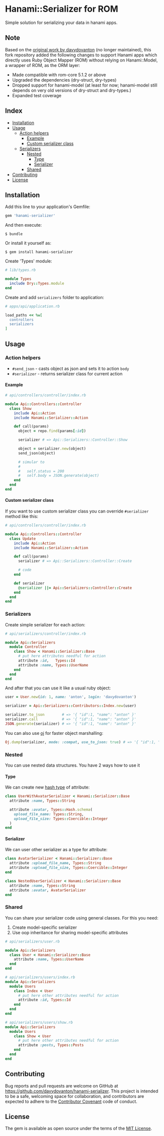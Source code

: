 # Hanami::Serializer for ROM

Simple solution for serializing your data in hanami apps. 

## Note

Based on the [original work by davydovanton](https://github.com/davydovanton/hanami-serializer) (no longer maintained), this fork repository added the following changes to support Hanami apps which directly uses Ruby Object Mapper (ROM) without relying on Hanami::Model, a wrapper of ROM, as the ORM layer:
* Made compatible with rom-core 5.1.2 or above
* Upgraded the dependencies (dry-struct, dry-types)
* Dropped support for hanami-model (at least for now; hanami-model still depends on very old versions of dry-struct and dry-types.)
* Expanded test coverage

## Index

* [Installation](#installation)
* [Usage](#usage)
  * [Action helpers](#action-helpers)
    * [Example](#example)
    * [Custom serializer class](#custom-serializer-class)
  * [Serializers](#serializers)
    * [Nested](#nested)
      * [Type](#type)
      * [Serializer](#serializer)
    * [Shared](#shared)
* [Contributing](#contributing)
* [License](#license)

## Installation

Add this line to your application's Gemfile:

```ruby
gem 'hanami-serializer'
```

And then execute:

    $ bundle

Or install it yourself as:

    $ gem install hanami-serializer

Create 'Types' module:

```ruby
# lib/types.rb

module Types
  include Dry::Types.module
end
```

Create and add `serializers` folder to application:

```ruby
# apps/api/application.rb

load_paths << %w[
  controllers
  serializers
]
```

## Usage
### Action helpers
* `#send_json` - casts object as json and sets it to action `body`
* `#serializer` - returns serializer class for current action

#### Example
```ruby
# api/controllers/controller/index.rb

module Api::Controllers::Controller
  class Show
    include Api::Action
    include Hanami::Serializer::Action

    def call(params)
      object = repo.find(params[:id])

      serializer # => Api::Serializers::Controller::Show

      object = serializer.new(object)
      send_json(object)

      # simular to
      #
      #   self.status = 200
      #   self.body = JSON.generate(object)
    end
  end
end
```

#### Custom serializer class
If you want to use custom serializer class you can override `#serializer` method like this:

```ruby
# api/controllers/controller/index.rb

module Api::Controllers::Controller
  class Update
    include Api::Action
    include Hanami::Serializer::Action

    def call(params)
      serializer # => Api::Serializers::Controller::Create

      # code
    end

    def serializer
      @serializer ||= Api::Serializers::Controller::Create
    end
  end
end
```

### Serializers
Create simple serializer for each action:

```ruby
# api/serializers/controller/index.rb

module Api::Serializers
  module Controller
    class Show < Hanami::Serializer::Base
      # put here attributes needful for action
      attribute :id,   Types::Id
      attribute :name, Types::UserName
    end
  end
end
```

And after that you can use it like a usual ruby object:
```ruby
user = User.new(id: 1, name: 'anton', login: 'davydovanton')

serializer = Api::Serializers::Contributors::Index.new(user)

serializer.to_json        # => '{ "id":1, "name": "anton" }'
serializer.call           # => '{ "id":1, "name": "anton" }'
JSON.generate(serializer) # => '{ "id":1, "name": "anton" }'
```

You can also use [oj](https://github.com/ohler55/oj) for faster object marshalling:
```ruby
Oj.dump(serializer, mode: :compat, use_to_json: true) # => '{ "id":1, "name": "anton" }'
```

### Nested
You can use nested data structures. You have 2 ways how to use it

#### Type
We can create new [hash type](http://dry-rb.org/gems/dry-types/hash-schemas/) of attribute:

```ruby
class UserWithAvatarSerializer < Hanami::Serializer::Base
  attribute :name, Types::String

  attribute :avatar, Types::Hash.schema(
    upload_file_name: Types::String,
    upload_file_size: Types::Coercible::Integer
  )
end
```

#### Serializer
We can user other serializer as a type for attribute:

```ruby
class AvatarSerializer < Hanami::Serializer::Base
  attribute :upload_file_name, Types::String
  attribute :upload_file_size, Types::Coercible::Integer
end

class NestedUserSerializer < Hanami::Serializer::Base
  attribute :name, Types::String
  attribute :avatar, AvatarSerializer
end
```

### Shared
You can share your serializer code using general classes. For this you need:

1. Create model-specific serializer
2. Use oop inheritance for sharing model-specific attributes

```ruby
# api/serializers/user.rb

module Api::Serializers
  class User < Hanami::Serializer::Base
    attribute :name, Types::UserName
  end
end
```

```ruby
# api/serializers/users/index.rb
module Api::Serializers
  module Users
    class Index < User
      # put here other attributes needful for action
      attribute :id, Types::Id
    end
  end
end

# api/serializers/users/show.rb
module Api::Serializers
  module Users
    class Show < User
      # put here other attributes needful for action
      attribute :posts, Types::Posts
    end
  end
end
```

## Contributing

Bug reports and pull requests are welcome on GitHub at https://github.com/davydovanton/hanami-serializer. This project is intended to be a safe, welcoming space for collaboration, and contributors are expected to adhere to the [Contributor Covenant](http://contributor-covenant.org) code of conduct.


## License

The gem is available as open source under the terms of the [MIT License](http://opensource.org/licenses/MIT).

